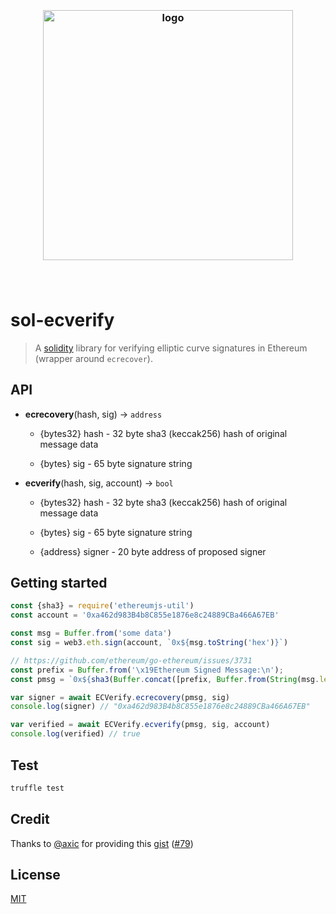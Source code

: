 <h3 align="center">
  <br />
  <img src="https://user-images.githubusercontent.com/168240/51435581-88763680-1c2f-11e9-87dc-dacf99aa8113.png" alt="logo" width="400" />
  <br />
  <br />
  <br />
</h3>

# sol-ecverify

>  A [solidity](https://github.com/ethereum/solidity) library for verifying elliptic curve signatures in Ethereum (wrapper around `ecrecover`).

## API

- **ecrecovery**(hash, sig) -> `address`

  - {bytes32} hash - 32 byte sha3 (keccak256) hash of original message data

  - {bytes} sig - 65 byte signature string

- **ecverify**(hash, sig, account) -> `bool`

  - {bytes32} hash - 32 byte sha3 (keccak256) hash of original message data

  - {bytes} sig - 65 byte signature string

  - {address} signer - 20 byte address of proposed signer


## Getting started

```javascript
const {sha3} = require('ethereumjs-util')
const account = '0xa462d983B4b8C855e1876e8c24889CBa466A67EB'

const msg = Buffer.from('some data')
const sig = web3.eth.sign(account, `0x${msg.toString('hex')}`)

// https://github.com/ethereum/go-ethereum/issues/3731
const prefix = Buffer.from('\x19Ethereum Signed Message:\n');
const pmsg = `0x${sha3(Buffer.concat([prefix, Buffer.from(String(msg.length)), msg])).toString('hex')}`

var signer = await ECVerify.ecrecovery(pmsg, sig)
console.log(signer) // "0xa462d983B4b8C855e1876e8c24889CBa466A67EB"

var verified = await ECVerify.ecverify(pmsg, sig, account)
console.log(verified) // true
```

## Test

```bash
truffle test
```

## Credit

Thanks to [@axic](https://github.com/axic) for providing this [gist](https://gist.github.com/axic/5b33912c6f61ae6fd96d6c4a47afde6d) ([#79](https://github.com/ethereum/EIPs/issues/79#issuecomment-205051630))

## License

[MIT](LICENSE)